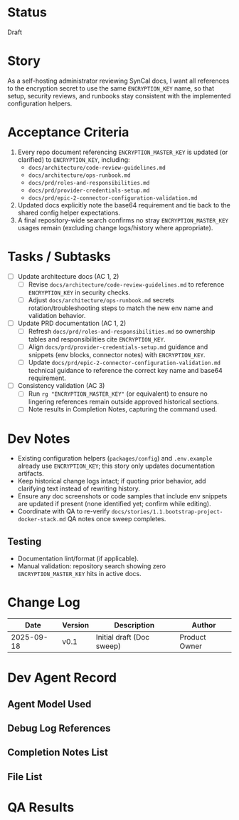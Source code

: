 # Status
Draft

# Story
As a self-hosting administrator reviewing SynCal docs,
I want all references to the encryption secret to use the same `ENCRYPTION_KEY` name,
so that setup, security reviews, and runbooks stay consistent with the implemented configuration helpers.

# Acceptance Criteria
1. Every repo document referencing `ENCRYPTION_MASTER_KEY` is updated (or clarified) to `ENCRYPTION_KEY`, including:
   - `docs/architecture/code-review-guidelines.md`
   - `docs/architecture/ops-runbook.md`
   - `docs/prd/roles-and-responsibilities.md`
   - `docs/prd/provider-credentials-setup.md`
   - `docs/prd/epic-2-connector-configuration-validation.md`
2. Updated docs explicitly note the base64 requirement and tie back to the shared config helper expectations.
3. A final repository-wide search confirms no stray `ENCRYPTION_MASTER_KEY` usages remain (excluding change logs/history where appropriate).

# Tasks / Subtasks
- [ ] Update architecture docs (AC 1, 2)
  - [ ] Revise `docs/architecture/code-review-guidelines.md` to reference `ENCRYPTION_KEY` in security checks.
  - [ ] Adjust `docs/architecture/ops-runbook.md` secrets rotation/troubleshooting steps to match the new env name and validation behavior.

- [ ] Update PRD documentation (AC 1, 2)
  - [ ] Refresh `docs/prd/roles-and-responsibilities.md` so ownership tables and responsibilities cite `ENCRYPTION_KEY`.
  - [ ] Align `docs/prd/provider-credentials-setup.md` guidance and snippets (env blocks, connector notes) with `ENCRYPTION_KEY`.
  - [ ] Update `docs/prd/epic-2-connector-configuration-validation.md` technical guidance to reference the correct key name and base64 requirement.

- [ ] Consistency validation (AC 3)
  - [ ] Run `rg "ENCRYPTION_MASTER_KEY"` (or equivalent) to ensure no lingering references remain outside approved historical sections.
  - [ ] Note results in Completion Notes, capturing the command used.

# Dev Notes
- Existing configuration helpers (`packages/config`) and `.env.example` already use `ENCRYPTION_KEY`; this story only updates documentation artifacts.
- Keep historical change logs intact; if quoting prior behavior, add clarifying text instead of rewriting history.
- Ensure any doc screenshots or code samples that include env snippets are updated if present (none identified yet; confirm while editing).
- Coordinate with QA to re-verify `docs/stories/1.1.bootstrap-project-docker-stack.md` QA notes once sweep completes.

## Testing
- Documentation lint/format (if applicable).
- Manual validation: repository search showing zero `ENCRYPTION_MASTER_KEY` hits in active docs.

# Change Log
| Date       | Version | Description               | Author       |
|------------|---------|---------------------------|--------------|
| 2025-09-18 | v0.1    | Initial draft (Doc sweep) | Product Owner |

# Dev Agent Record
## Agent Model Used

## Debug Log References

## Completion Notes List

## File List

# QA Results

